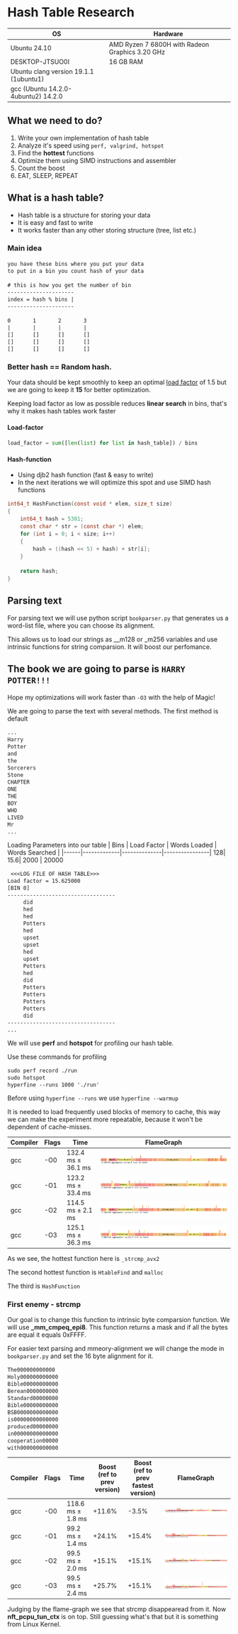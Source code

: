 # Hash Table Research

  | OS | Hardware |
  |------|------|
  | Ubuntu 24.10 | AMD Ryzen 7 6800H with Radeon Graphics            3.20 GHz |
  | DESKTOP-JTSUO0I       | 16 GB RAM                                                  |
  | Ubuntu clang version 19.1.1 (1ubuntu1) |
  | gcc (Ubuntu 14.2.0-4ubuntu2) 14.2.0    |

## What we need to do?
1. Write your own implementation of hash table
2. Analyze it's speed using ```perf, valgrind, hotspot```
3. Find the __hottest__ functions
4. Optimize them using SIMD instructions and assembler
5. Count the boost
6. EAT, SLEEP, REPEAT

## What is a hash table?
- Hash table is a structure for storing your data
- It is easy and fast to write
- It works faster than any other storing structure (tree, list etc.)

### Main idea
```
you have these bins where you put your data
to put in a bin you count hash of your data

# this is how you get the number of bin
---------------------
index = hash % bins |
---------------------

0       1       2       3
|       |       |       |
[]      []      []      []
[]      []      []      []
[]      []      []      []
```

### Better hash == Random hash.
Your data should be kept smoothly to keep an optimal [load factor](#load-factor) of 1.5 but we are going to keep it **15** for better optimization.


Keeping load factor as low as possible reduces **linear search** in bins, that's why it makes hash tables work faster

#### Load-factor

```python
load_factor = sum([len(list) for list in hash_table]) / bins
```
#### Hash-function
- Using djb2 hash function (fast & easy to write)
- In the next iterations we will optimize this spot and use SIMD hash functions
```c
int64_t HashFunction(const void * elem, size_t size)
{
    int64_t hash = 5381;
    const char * str = (const char *) elem;
    for (int i = 0; i < size; i++)
    {
        hash = ((hash << 5) + hash) + str[i];
    }

    return hash;
}
```

## Parsing text
For parsing text we will use python script ```bookparser.py``` that generates us a word-list file, where you can choose its alignment.

This allows us to load our strings as __m128 or _m256 variables and use intrinsic functions for string comparsion.
It will boost our perfomance.



The book we are going to parse is ```HARRY POTTER!!!```
---

Hope my optimizations will work faster than ```-O3``` with the help of Magic!

We are going to parse the text with several methods.
The first method is default
```
...
Harry
Potter
and
the
Sorcerers
Stone
CHAPTER
ONE
THE
BOY
WHO
LIVED
Mr
...
```

Loading Parameters into our table
| Bins | Load Factor | Words Loaded | Words Searched |
|------|-------------|--------------|----------------|
 128| 15.6| 2000 | 20000

```
 <<<LOG FILE OF HASH TABLE>>>
Load factor = 15.625000
[BIN 0]
----------------------------------
	 did
	 hed
	 hed
	 Potters
	 hed
	 upset
	 upset
	 hed
	 upset
	 Potters
	 hed
	 did
	 Potters
	 Potters
	 Potters
	 Potters
	 did
----------------------------------
...
```
We will use **perf** and **hotspot** for profiling our hash table.

Use these commands for profiling
```
sudo perf record ./run
sudo hotspot
hyperfine --runs 1000 './run'
```

Before using ```hyperfine --runs``` we use ```hyperfine --warmup```

It is needed to load frequently used blocks of memory to cache, this way we can make the experiment more repeatable,
because it won't be dependent of cache-misses.

| Compiler | Flags | Time|FlameGraph |
|----------|-------|------------|---------|
| gcc | -O0 |132.4 ms ±  36.1 ms	|![image](readme/hotspot_gcc_O0.png) |
| gcc | -O1 |123.2 ms ±  33.4 ms  	|![image](readme/hotspot_gcc_O1.png) |
| gcc | -O2 |114.5 ms ±   2.1 ms  	|![image](readme/hotspot_gcc_O2.png) |
| gcc | -O3 |125.1 ms ±  36.3 ms	|![image](readme/hotspot_gcc_O3.png) |



As we see, the hottest function here is ```_strcmp_avx2```

The second hottest function is ```HtableFind``` and ```malloc```

The third is ```HashFunction```

### First enemy - strcmp

Our goal is to change this function to intrinsic byte comparsion function.
We will use **_mm_cmpeq_epi8**. This function returns a mask and if all the bytes are equal it equals 0xFFFF.

For easier text parsing and mmeory-alignment we will change the mode in ```bookparser.py``` and set the 16 byte alignment for it.
```
The000000000000
Holy000000000000
Bible00000000000
Berean0000000000
Standard00000000
Bible00000000000
BSB0000000000000
is00000000000000
produced00000000
in00000000000000
cooperation00000
with000000000000
```



| Compiler | Flags | Time| Boost (ref to prev version)| Boost (ref to prev fastest version)| FlameGraph |
|----------|-------|-----|-------|------------|-------|
| gcc | -O0	|118.6 ms ±   1.8 ms |+11.6%	|-3.5%	|![image](readme/hotspot_simd_gcc_O0.png) |
| gcc | -O1 |99.2 ms ±   1.4 ms  |+24.1%  	|+15.4%	|![image](readme/hotspot_simd_gcc_O1.png) |
| gcc | -O2 |99.5 ms ±   2.0 ms  |+15.1% 	|+15.1%	|![image](readme/hotspot_simd_gcc_O2.png) |
| gcc | -O3 |99.5 ms ±   2.4 ms	 |+25.7% 	|+15.1%	|![image](readme/hotspot_simd_gcc_O3.png) |


Judging by the flame-graph we see that strcmp disappearead from it.
Now **nft_pcpu_tun_ctx** is on top. Still guessing what's that but it is something from Linux Kernel.

